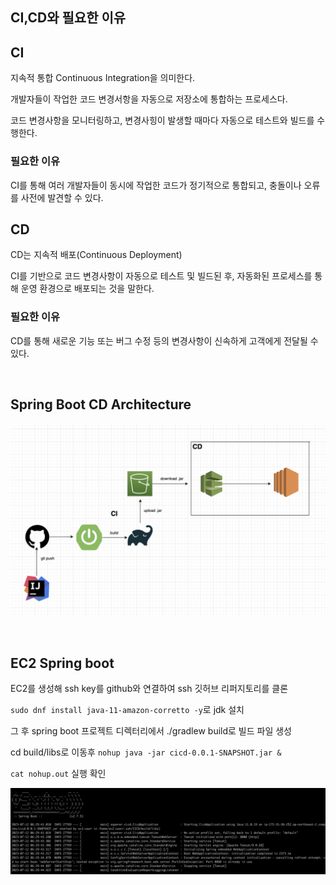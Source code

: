 ## CI,CD와 필요한 이유

## CI
지속적 통합 Continuous Integration을 의미한다.
  
개발자들이 작업한 코드 변경서항을 자동으로 저장소에 통합하는 프로세스다.

코드 변경사항을 모니터링하고, 변경사힝이 발생할 때마다 자동으로 테스트와 빌드를 수행한다.

### 필요한 이유
CI를 통해 여러 개발자들이 동시에 작업한 코드가 정기적으로 통합되고, 충돌이나 오류를 사전에 발견할 수 있다.

## CD
CD는 지속적 배포(Continuous Deployment)
  
CI를 기반으로 코드 변경사항이 자동으로 테스트 및 빌드된 후, 자동화된 프로세스를 통해 운영 환경으로 배포되는 것을 말한다.
  
### 필요한 이유
CD를 통해 새로운 기능 또는 버그 수정 등의 변경사항이 신속하게 고객에게 전달될 수 있다.
  
<br/>

## Spring Boot CD Architecture

![](./assets/img/SPRINGCD.png)

<br/>

## EC2 Spring boot

EC2를 생성해 ssh key를 github와 연결하여 ssh 깃허브 리퍼지토리를 클론
  
`sudo dnf install java-11-amazon-corretto -y`로 jdk 설치
  
그 후 spring boot 프로젝트 디렉터리에서 ./gradlew build로 빌드 파일 생성

cd build/libs로 이동후 `nohup java -jar cicd-0.0.1-SNAPSHOT.jar &`
  
`cat nohup.out` 실행 확인

![](./assets/img/ec2.png)